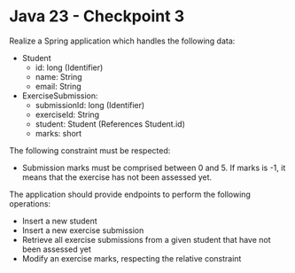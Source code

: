 # Java 23 - Checkpoint 3
Realize a Spring application which handles the following data:
- Student
  - id: long (Identifier)
  - name: String
  - email: String
- ExerciseSubmission:
  - submissionId: long (Identifier) 
  - exerciseId: String
  - student: Student (References Student.id)
  - marks: short
  
The following constraint must be respected:
- Submission marks must be comprised between 0 and 5. If marks is -1, it means that the exercise has not been assessed yet.

The application should provide endpoints to perform the following operations:
- Insert a new student
- Insert a new exercise submission
- Retrieve all exercise submissions from a given student that have not been assessed yet
- Modify an exercise marks, respecting the relative constraint
